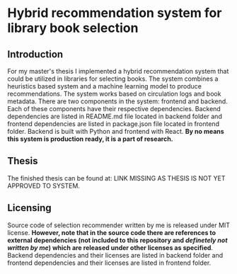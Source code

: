 # Hybrid recommendation system for library book selection

## Introduction

For my master's thesis I implemented a hybrid recommendation system that could be utilized in libraries for selecting books. The system combines a heuristics based system and a machine learning model to produce recommendations. The system works based on circulation logs and book metadata. There are two components in the system: frontend and backend. Each of these components have their respective dependencies. Backend dependencies are listed in README.md file located in backend folder and frontend dependencies are listed in package.json file located in frontend folder. Backend is built with Python and frontend with React. <b>By no means this system is production ready, it is a part of research.</b>

## Thesis

The finished thesis can be found at: LINK MISSING AS THESIS IS NOT YET APPROVED TO SYSTEM.

## Licensing

Source code of selection recommender written by me is released under MIT license. <b>However, note that in the source code there are references to external dependencies (not included to this repository and _definetely not written by me_) which are released under other licenses as specified</b>. Backend dependencies and their licenses are listed in backend folder and frontend dependencies and their licenses are listed in frontend folder.
